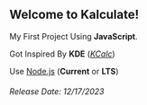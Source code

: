 <h2>Welcome to Kalculate!</h2>
<p>My First Project Using <strong>JavaScript</strong>.</p>
<p>Got Inspired By <strong>KDE</strong> (<a href="https://github.com/KDE/kcalc"><em>KCalc</em></a>)</p>
<p>Use <a href="https://nodejs.org/">Node.js</a> (<strong>Current</strong> or <strong>LTS</strong>)</p>
<h6>Release Date: 12/17/2023 </h6>
